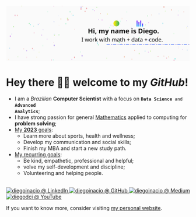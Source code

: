 ![image.svg](image.svg)

# Hey there 👋🏾 welcome to my _GitHub_!

- I am a <em>Brazilian</em> <strong>Computer Scientist</strong> with a focus on <code><strong>Data Science</strong> and <strong>Advanced Analytics</strong></code>;
- I have strong passion for general <ins>Mathematics</ins> applied to computing for <strong>problem solving</strong>;
- <ins>My <strong>2023</strong> goals</ins>:
  - Learn more about sports, health and wellness;
  - Develop my communication and social skills;
  - Finish my MBA and start a new study path.
- <ins>My recurring goals</ins>:
  - Be kind, empathetic, professional and helpful;
  - volve my self-development and discipline;
  - Volunteering and helping people.

<br>

<a href="https://www.linkedin.com/in/diegoinacio/" target="_blank">
  <img alt="diegoinacio @ LinkedIn" title="diegoinacio @ LinkedIn" src="https://img.icons8.com/dusk/50/26e07f/linkedin.png"/>
</a>
<a href="https://github.com/diegoinacio/" target="_blank">
  <img alt="diegoinacio @ GitHub" title="diegoinacio @ GitHub" src="https://img.icons8.com/dusk/50/26e07f/github.png"/>
</a>
<a href="https://diegoinacio.medium.com/" target="_blank">
  <img alt="diegoinacio @ Medium" title="diegoinacio @ Medium" src="https://img.icons8.com/dusk/50/26e07f/medium-new.png"/>
</a>
<a href="https://www.youtube.com/user/diegodci/" target="_blank">
  <img alt="diegodci @ YouTube" title="diegodci @ YouTube" src="https://img.icons8.com/dusk/50/26e07f/youtube-play.png"/>
</a>

<br>

If you want to know more, consider visiting [my personal website](https://diegoinacio.github.io/).
